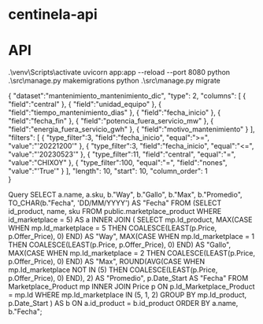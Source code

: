 # centinela-api
# API 
.\venv\Scripts\activate
uvicorn app:app --reload --port 8080
python .\src\manage.py makemigrations
python .\src\manage.py migrate


{
   "dataset":"mantenimiento_mantenimiento_dic",
   "type": 2,
   "columns": [
     {
       "field":"central"
    },
    {
       "field":"unidad_equipo"
    },
    {
       "field":"tiempo_mantenimiento_dias"
    },
    {
       "field":"fecha_inicio"
    },
    {
       "field":"fecha_fin"
    },
    {
       "field":"potencia_fuera_servicio_mw"
    },
    {
       "field":"energia_fuera_servicio_gwh"
    },
    {
       "field":"motivo_mantenimiento"
    }
   ],
   "filters": [
     {
       "type_filter":3,
       "field":"fecha_inicio",
       "equal":">=",
       "value":"'20221200'"
    },
    {
       "type_filter":3,
       "field":"fecha_inicio",
       "equal":"<=",
       "value":"'20230523'"
    },
    {
       "type_filter":11,
       "field":"central",
       "equal":"=",
       "value":"CHIXOY"
    },
    {
       "type_filter":100,
       "equal":"=",
       "field":"nones",
       "value":"'True'"
    }
   ],
   "length": 10,
   "start": 10,
   "column_order": 1  
 }


 Query
 SELECT a.name, a.sku, b."Way", b."Gallo", b."Max", b."Promedio", TO_CHAR(b."Fecha", 'DD/MM/YYYY') AS "Fecha"
FROM
    (SELECT id_product, name, sku FROM public.marketplace_product WHERE id_marketplace = 5) AS a
INNER JOIN (
    SELECT
        mp.Id_product,
        MAX(CASE WHEN mp.Id_marketplace = 5 THEN COALESCE(LEAST(p.Price, p.Offer_Price), 0) END) AS "Way",
        MAX(CASE WHEN mp.Id_marketplace = 1 THEN COALESCE(LEAST(p.Price, p.Offer_Price), 0) END) AS "Gallo",
        MAX(CASE WHEN mp.Id_marketplace = 2 THEN COALESCE(LEAST(p.Price, p.Offer_Price), 0) END) AS "Max",
        ROUND(AVG(CASE WHEN mp.Id_marketplace NOT IN (5) THEN COALESCE(LEAST(p.Price, p.Offer_Price), 0) END), 2) AS "Promedio",
        p.Date_Start AS "Fecha"
    FROM
        Marketplace_Product mp
    INNER JOIN Price p ON p.Id_Marketplace_Product = mp.Id
    WHERE
        mp.Id_marketplace IN (5, 1, 2)
    GROUP BY
        mp.Id_product, p.Date_Start
) AS b ON a.id_product = b.id_product
ORDER BY
    a.name, b."Fecha";